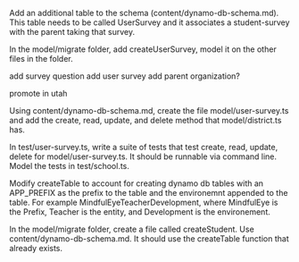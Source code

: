 Add an additional table to the schema (content/dynamo-db-schema.md). This table needs to be called UserSurvey and it associates a student-survey with the parent taking that survey. 

In the model/migrate folder, add createUserSurvey, model it on the other files in the folder. 

add survey question
add user survey
add parent organization?

promote in utah

Using content/dynamo-db-schema.md, create the file model/user-survey.ts and add the create, read, update, and delete method that model/district.ts has. 

In test/user-survey.ts, write a suite of tests that test create, read, update, delete for model/user-survey.ts. It should be runnable via command line. Model the tests in test/school.ts. 

Modify createTable to account for creating dynamo db tables with an APP_PREFIX as the prefix to the table and the environemnt appended to the table. For example MindfulEyeTeacherDevelopment, where MindfulEye is the Prefix, Teacher is the entity, and Development is the environement. 

In the model/migrate folder, create a file called createStudent. Use content/dynamo-db-schema.md. It should use the createTable function that already exists. 
